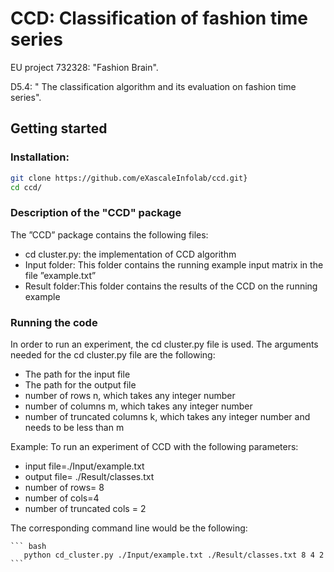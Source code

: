# CCD: Classification of fashion time series

EU project 732328: "Fashion Brain".

D5.4: " The classification algorithm and its evaluation on fashion time series".

## Getting started

### Installation:
``` bash 
git clone https://github.com/eXascaleInfolab/ccd.git}
cd ccd/
```

### Description of the "CCD" package
The ”CCD” package contains the following files:
- cd cluster.py: the implementation of CCD algorithm
- Input folder: This folder contains the running example input matrix in the file ”example.txt”
- Result folder:This folder contains the results of the CCD on the running example 

 

### Running the code 
In order to run an experiment, the cd cluster.py file is used. The arguments needed
for the cd cluster.py file are the following:
- The path for the input file
- The path for the output file
- number of rows n, which takes any integer number
- number of columns m, which takes any integer number
- number of truncated columns k, which takes any integer number and needs to be less than m


Example: To run an experiment of CCD with the following parameters:
- input file=./Input/example.txt
- output file= ./Result/classes.txt
- number of rows= 8
- number of cols=4
- number of truncated cols = 2

The corresponding command line would be the following:

    ``` bash 
       python cd_cluster.py ./Input/example.txt ./Result/classes.txt 8 4 2
    ```

